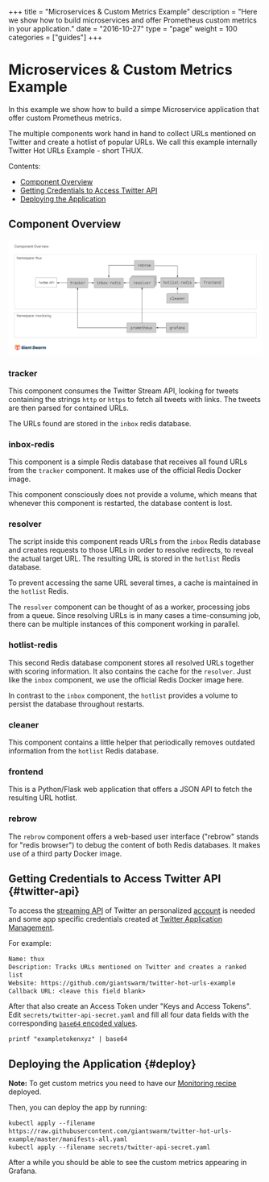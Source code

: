 +++
title = "Microservices & Custom Metrics Example"
description = "Here we show how to build microservices and offer Prometheus custom metrics in your application."
date = "2016-10-27"
type = "page"
weight = 100
categories = ["guides"]
+++

# Microservices & Custom Metrics Example

In this example we show how to build a simpe Microservice application that offer custom Prometheus metrics.

The multiple components work hand in hand to collect URLs mentioned on Twitter and create a hotlist of popular URLs. We call this example internally Twitter Hot URLs Example - short THUX.

Contents:

- [Component Overview](#component-overview)
- [Getting Credentials to Access Twitter API](#twitter-api)
- [Deploying the Application](#deploy)

## Component Overview

![Component Overview](components-overview.png)

### tracker

This component consumes the Twitter Stream API, looking for tweets containing the strings `http` or `https` to fetch all tweets with links. The tweets are then parsed for contained URLs.

The URLs found are stored in the `inbox` redis database.

### inbox-redis

This component is a simple Redis database that receives all found URLs from the `tracker` component. It makes use of the official Redis Docker image.

This component consciously does not provide a volume, which means that whenever this component is restarted, the database content is lost.

### resolver

The script inside this component reads URLs from the `inbox` Redis database and creates requests to those URLs in order to resolve redirects, to reveal the actual target URL. The resulting URL is stored in the `hotlist` Redis database.

To prevent accessing the same URL several times, a cache is maintained in the `hotlist` Redis.

The `resolver` component can be thought of as a worker, processing jobs from a queue. Since resolving URLs is in many cases a time-consuming job, there can be multiple instances of this component working in parallel.

### hotlist-redis

This second Redis database component stores all resolved URLs together with scoring information. It also contains the cache for the `resolver`. Just like the `inbox` component, we use the official Redis Docker image here.

In contrast to the `inbox` component, the `hotlist` provides a volume to persist the database throughout restarts.

### cleaner

This component contains a little helper that periodically removes outdated information from the `hotlist` Redis database.

### frontend

This is a Python/Flask web application that offers a JSON API to fetch the resulting URL hotlist.

### rebrow

The `rebrow` component offers a web-based user interface ("rebrow" stands for "redis browser") to debug the content of both Redis databases. It makes use of a third party Docker image.

## Getting Credentials to Access Twitter API {#twitter-api}

To access the [streaming API](https://dev.twitter.com/streaming/overview/connecting) of Twitter an personalized [account](https://twitter.com/signup) is needed and some app specific credentials created at [Twitter Application Management](https://apps.twitter.com/).

For example:

    Name: thux
    Description: Tracks URLs mentioned on Twitter and creates a ranked list
    Website: https://github.com/giantswarm/twitter-hot-urls-example
    Callback URL: <leave this field blank>

After that also create an Access Token under "Keys and Access Tokens". Edit `secrets/twitter-api-secret.yaml` and fill all four data fields with the corresponding [`base64` encoded values]((http://kubernetes.io/docs/user-guide/secrets/#creating-a-secret-manually)).

```nohighlight
printf "exampletokenxyz" | base64
```

## Deploying the Application {#deploy}

__Note:__ To get custom metrics you need to have our [Monitoring recipe](/guides/kubernetes-prometheus/) deployed.

Then, you can deploy the app by running:

```nohighlight
kubectl apply --filename https://raw.githubusercontent.com/giantswarm/twitter-hot-urls-example/master/manifests-all.yaml
kubectl apply --filename secrets/twitter-api-secret.yaml
```

After a while you should be able to see the custom metrics appearing in Grafana.
